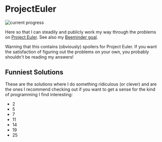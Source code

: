 # ProjectEuler
![current progress](https://projecteuler.net/profile/zedjacobi.png)

Here so that I can steadily and publicly work my way through the problems on 
[Project Euler](https://projecteuler.net). See also my 
[Beeminder goal](https://www.beeminder.com/zacharyjacobi/euler).

Warning that this contains (obviously) spoilers for Project Euler. If you want
the satisfaction of figuring out the problems on your own, you probably shouldn't
be reading my answers!

## Funniest Solutions
These are the solutions where I do something ridiculous (or clever) and are the ones I recommend
checking out if you want to get a sense for the kind of programming I find interesting:

* 2
* 5
* 7
* 11
* 14
* 19
* 25
